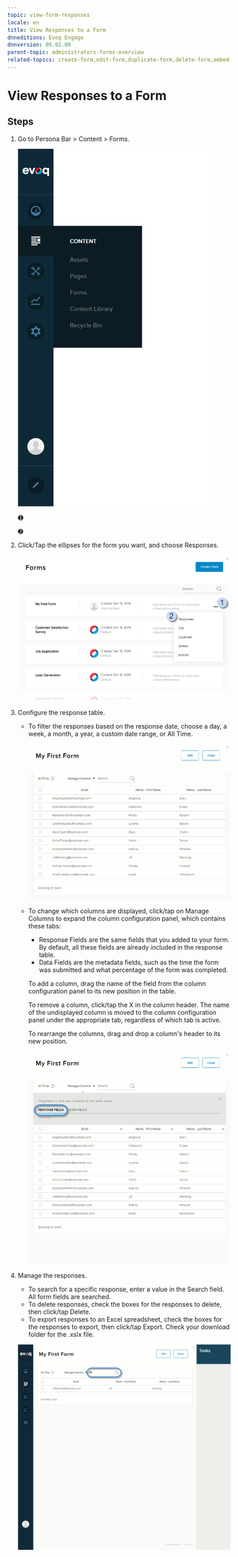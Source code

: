 ```yaml
---
topic: view-form-responses
locale: en
title: View Responses to a Form
dnneditions: Evoq Engage
dnnversion: 09.02.00
parent-topic: administrators-forms-overview
related-topics: create-form,edit-form,duplicate-form,delete-form,embed-form,content-fields-versus-form-fields,about-hidden-fields,save-form-responses-to-structured-content
---
```


# View Responses to a Form

## Steps

1.  Go to Persona Bar \> Content \> Forms.
    
    ![Persona Bar > Content > Forms](img/scr-pbar-host-Content-E91.png)
    
    ➊
    
    ➋
    
2.  Click/Tap the ellipses for the form you want, and choose Responses.
    
      
    
    ![Click/Tap the ellipses for the form > Responses](img/scr-Forms-List-ellipsesmenu-Responses.png)
    
      
    
3.  Configure the response table.
    *   To filter the responses based on the response date, choose a day, a week, a month, a year, a custom date range, or All Time.
        
          
        
        ![Filter by response date.](img/scr-FormFields-ResponseTable-datefilter.gif)
        
          
        
    *   To change which columns are displayed, click/tap on Manage Columns to expand the column configuration panel, which contains these tabs:
        
        *   Response Fields are the same fields that you added to your form. By default, all these fields are already included in the response table.
        *   Data Fields are the metadata fields, such as the time the form was submitted and what percentage of the form was completed.
        
        To add a column, drag the name of the field from the column configuration panel to its new position in the table.
        
        To remove a column, click/tap the X in the column header. The name of the undisplayed column is moved to the column configuration panel under the appropriate tab, regardless of which tab is active.
        
        To rearrange the columns, drag and drop a column's header to its new position.
        
          
        
        ![Response Table columns](img/scr-FormFields-ResponseTable-columns.gif)
        
          
        
4.  Manage the responses.
    
    *   To search for a specific response, enter a value in the Search field. All form fields are searched.
    *   To delete responses, check the boxes for the responses to delete, then click/tap Delete.
    *   To export responses to an Excel spreadsheet, check the boxes for the responses to export, then click/tap Export. Check your download folder for the .xslx file.
    
      
    
    ![Search/Select/Delete/Export](img/scr-FormFields-ResponseTable-searchselectdeleteexport.gif)